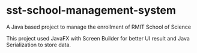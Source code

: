 # sst-school-management-system
A Java based project to manage the enrollment of RMIT School of Science


This project used JavaFX with Screen Builder for better UI result and Java Serialization to store data.
